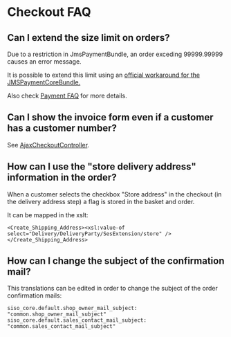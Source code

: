 # Checkout FAQ

## Can I extend the size limit on orders?

Due to a restriction in JmsPaymentBundle, an order exceding 99999.99999 causes an error message.

It is possible to extend this limit using an [official workaround for the JMSPaymentCoreBundle.](http://jmspaymentcorebundle.readthedocs.io/en/latest/guides/overriding_entity_mapping.html)

Also check [Payment FAQ](../payment/payment_faq.md) for more details.

## Can I show the invoice form even if a customer has a customer number?

See [AjaxCheckoutController](checkout_api/ajaxcheckoutcontroller.md).

## How can I use the "store delivery address" information in the order?

When a customer selects the checkbox "Store address" in the checkout (in the delivery address step)
a flag is stored in the basket and order.

It can be mapped in the xslt:

``` 
<Create_Shipping_Address><xsl:value-of select="Delivery/DeliveryParty/SesExtension/store" /></Create_Shipping_Address>
```

## How can I change the subject of the confirmation mail?

This translations can be edited in order to change the subject of the order confirmation mails:

```
siso_core.default.shop_owner_mail_subject: "common.shop_owner_mail_subject"
siso_core.default.sales_contact_mail_subject: "common.sales_contact_mail_subject"
```
